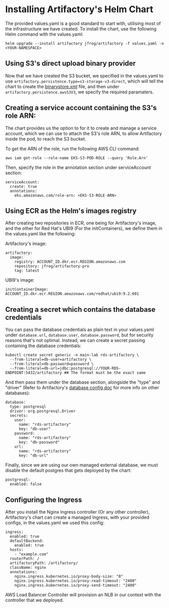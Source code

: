 # Installing Artifactory's Helm Chart

The provided values.yaml is a good standard to start with, utilising most of the infrastructure we have created. 
To install the chart, use the following Helm command with the values.yaml:
```
helm upgrade --install artifactory jfrog/artifactory -f values.yaml -n <YOUR-NAMESPACE>
```
## Using S3's direct upload binary provider

Now that we have created the S3 bucket, we specified in the values.yaml to use ```artifactory.persistence.type=s3-storage-v3-direct```, which will tell the chart
to create the [binarystore.xml](https://jfrog.com/help/r/jfrog-installation-setup-documentation/filestore-configuration) file, and then under ```artifactory.persistence.awsS3V3```, we specify
the required paramaters.

## Creating a service account containing the S3's role ARN:

The chart provides us the option to for it to create and manage a service account, which we can use to attach the S3's role ARN, to allow Artifactory inside the pod, to reach the S3 bucket.

To get the ARN of the role, run the following AWS CLI command:
```
aws iam get-role --role-name EKS-S3-POD-ROLE --query 'Role.Arn'
```
Then, specify the role in the annotation section under serviceAccount section:
```
serviceAccount:
  create: true
  annotations: 
    eks.amazonaws.com/role-arn: <EKS-S3-ROLE-ARN>
```

## Using ECR as the Helm's images registry

After creating two repositories in ECR, one being for Artifactory's image, and the other for Red Hat's UBI9 (For the initContainers), we define them in the values.yaml like the
following:

Artifactory's image:
```
artifactory:
  image:
    registry: ACCOUNT_ID.dkr.ecr.REGION.amazonaws.com
    repository: jfrog/artifactory-pro
    tag: latest
```
UBI9's image:
```
initContainerImage: ACCOUNT_ID.dkr.ecr.REGION.amazonaws.com/redhat/ubi9:9.2.691
```
## Creating a secret which contains the database credentials 

You can pass the database credentials as plain text in your values.yaml under ```database.url```, ```database.user```, ```database.password```, but for security reasons that's not optimal.
Instead, we can create a secret passing containing the database credentials:
```
kubectl create secret generic -n main-lab rds-artifactory \
  --from-literal=db-user=artifactory \
  --from-literal=db-password=password \
  --from-literal=db-url=jdbc:postgresql://YOUR-RDS-ENDPOINT:5432/artifactory ## The format must be the exact same
```
And then pass them under the database section, alongside the "type" and "driver" (Refer to Artifactory's [database config doc](https://jfrog.com/help/r/jfrog-installation-setup-documentation/database-configuration) for more info on other databases):
```
database: 
  type: postgresql
  driver: org.postgresql.Driver
  secrets: 
    user:
      name: "rds-artifactory"
      key: "db-user"
    password:
      name: "rds-artifactory"
      key: "db-password"
    url:
      name: "rds-artifactory"
      key: "db-url"
```
Finally, since we are using our own managed external database, we must disable the default postgres that gets deployed by the chart:
```
postgresql:
  enabled: false
```
## Configuring the Ingress
After you install the Nginx Ingress controller (Or any other controller), Artifactory's chart can create a managed Ingress, with your provided configs, in the values.yaml we used this config:
```
ingress:
  enabled: true
  defaultBackend:
    enabled: true
  hosts:
    - "example.com"
  routerPath: /
  artifactoryPath: /artifactory/
  className: nginx
  annotations: 
    nginx.ingress.kubernetes.io/proxy-body-size: "0"
    nginx.ingress.kubernetes.io/proxy-read-timeout: "2400"
    nginx.ingress.kubernetes.io/proxy-send-timeout: "2400"
```
AWS Load Balancer Controller will provision an NLB in our context with the controller that we deployed. 
